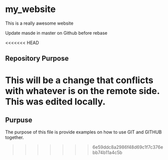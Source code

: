 # my_website

This is a really awesome website

Update masde in master on Github before rebase

<<<<<<< HEAD
## Repository Purpose

   This will be a change that conflicts
   with whatever is on the remote side.
   This was edited locally.
=======
## Purpuse 
The purpose of this file is provide examples 
on how to use GIT and GITHUB together.
>>>>>>> 6e59ddc8a2986f48d69c1f7c376ebb74b11a4c5b
